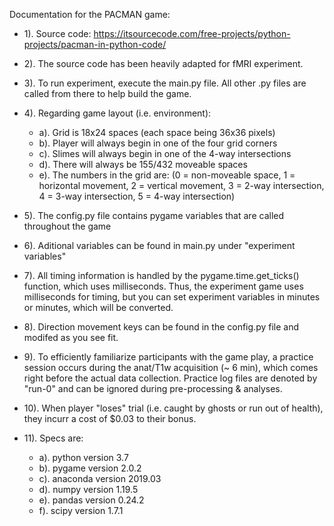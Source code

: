 Documentation for the PACMAN game:

- 1). Source code: https://itsourcecode.com/free-projects/python-projects/pacman-in-python-code/

- 2). The source code has been heavily adapted for fMRI experiment.

- 3). To run experiment, execute the main.py file. All other .py files are called from there to help build the game.

- 4). Regarding game layout (i.e. environment):
	- a). Grid is 18x24 spaces (each space being 36x36 pixels)
    - b). Player will always begin in one of the four grid corners
    - c). Slimes will always begin in one of the 4-way intersections
    - d). There will always be 155/432 moveable spaces
    - e). The numbers in the grid are: (0 = non-moveable space, 1 = horizontal movement, 2 = vertical movement, 3 = 2-way intersection, 4 = 3-way intersection, 5 = 4-way intersection)

- 5). The config.py file contains pygame variables that are called throughout the game

- 6). Aditional variables can be found in main.py under "experiment variables"

- 7). All timing information is handled by the pygame.time.get_ticks() function, which uses milliseconds. Thus, the experiment game uses milliseconds for timing, but you can set experiment variables in minutes or minutes, which will be converted.

- 8). Direction movement keys can be found in the config.py file and modifed as you see fit.

- 9). To efficiently familiarize participants with the game play, a practice session occurs during the anat/T1w acquisition (~ 6 min), which comes right before the actual data collection. Practice log files are denoted by "run-0" and can be ignored during pre-processing & analyses.

- 10). When player "loses" trial (i.e. caught by ghosts or run out of health), they incurr a cost of $0.03 to their bonus.

- 11). Specs are:
	- a). python version 3.7
	- b). pygame version 2.0.2
	- c). anaconda version 2019.03
	- d). numpy version 1.19.5
	- e). pandas version 0.24.2
	- f). scipy version 1.7.1

